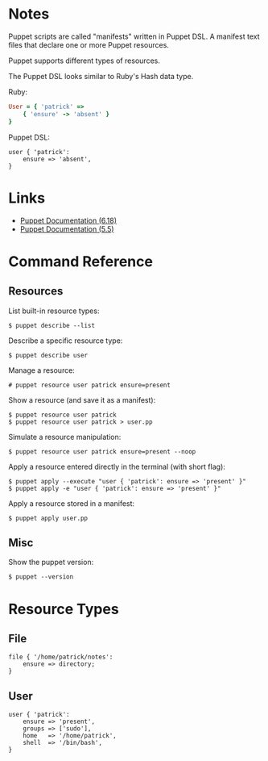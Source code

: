 # Notes

Puppet scripts are called "manifests" written in Puppet DSL. A manifest text
files that declare one or more Puppet resources.

Puppet supports different types of resources.

The Puppet DSL looks similar to Ruby's Hash data type.

Ruby:

```ruby
User = { 'patrick' =>
    { 'ensure' -> 'absent' }
}
```

Puppet DSL:

```puppet
user { 'patrick':
    ensure => 'absent',
}
```

# Links

- [Puppet Documentation (6.18)](https://puppet.com/docs/puppet/6.18/puppet_index.html)
- [Puppet Documentation (5.5)](https://puppet.com/docs/puppet/5.5/puppet_index.html)

# Command Reference

## Resources

List built-in resource types:

    $ puppet describe --list

Describe a specific resource type:

    $ puppet describe user

Manage a resource:

    # puppet resource user patrick ensure=present

Show a resource (and save it as a manifest):
    
    $ puppet resource user patrick
    $ puppet resource user patrick > user.pp

Simulate a resource manipulation:

    $ puppet resource user patrick ensure=present --noop

Apply a resource entered directly in the terminal (with short flag):

    $ puppet apply --execute "user { 'patrick': ensure => 'present' }"
    $ puppet apply -e "user { 'patrick': ensure => 'present' }"

Apply a resource stored in a manifest:

    $ puppet apply user.pp

## Misc

Show the puppet version:

    $ puppet --version

# Resource Types


## File

```puppet
file { '/home/patrick/notes':
    ensure => directory;
}
```

## User

```puppet
user { 'patrick':
    ensure => 'present',
    groups => ['sudo'],
    home   => '/home/patrick',
    shell  => '/bin/bash',
}
```
